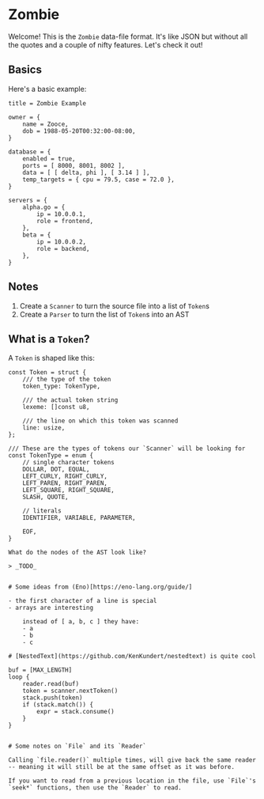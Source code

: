 # Zombie

Welcome! This is the `Zombie` data-file format. It's like JSON but without all the quotes and a couple of nifty features. Let's check it out!

## Basics

Here's a basic example:

```
title = Zombie Example

owner = {
    name = Zooce,
    dob = 1988-05-20T00:32:00-08:00,
}

database = {
    enabled = true,
    ports = [ 8000, 8001, 8002 ],
    data = [ [ delta, phi ], [ 3.14 ] ],
    temp_targets = { cpu = 79.5, case = 72.0 },
}

servers = {
    alpha.go = {
        ip = 10.0.0.1,
        role = frontend,
    },
    beta = {
        ip = 10.0.0.2,
        role = backend,
    },
}
```

## Notes

1. Create a `Scanner` to turn the source file into a list of `Token`s
2. Create a `Parser` to turn the list of `Token`s into an AST

## What is a `Token`?

A `Token` is shaped like this:

```
const Token = struct {
    /// the type of the token
    token_type: TokenType,

    /// the actual token string
    lexeme: []const u8,

    /// the line on which this token was scanned
    line: usize,
};

/// These are the types of tokens our `Scanner` will be looking for
const TokenType = enum {
    // single character tokens
    DOLLAR, DOT, EQUAL,
    LEFT_CURLY, RIGHT_CURLY,
    LEFT_PAREN, RIGHT_PAREN,
    LEFT_SQUARE, RIGHT_SQUARE,
    SLASH, QUOTE,

    // literals
    IDENTIFIER, VARIABLE, PARAMETER,

    EOF,
}

What do the nodes of the AST look like?

> _TODO_


# Some ideas from (Eno)[https://eno-lang.org/guide/]

- the first character of a line is special
- arrays are interesting

    instead of [ a, b, c ] they have:
    - a
    - b
    - c

# [NestedText](https://github.com/KenKundert/nestedtext) is quite cool

buf = [MAX_LENGTH]
loop {
    reader.read(buf)
    token = scanner.nextToken()
    stack.push(token)
    if (stack.match()) {
        expr = stack.consume()
    }
}


# Some notes on `File` and its `Reader`

Calling `file.reader()` multiple times, will give back the same reader -- meaning it will still be at the same offset as it was before.

If you want to read from a previous location in the file, use `File`'s `seek*` functions, then use the `Reader` to read.
